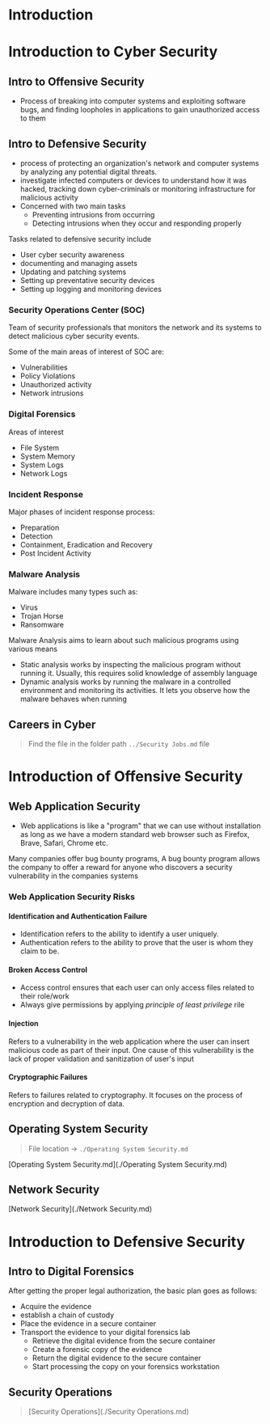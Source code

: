 Introduction
========================

# Introduction to Cyber Security

## Intro to Offensive Security
- Process of breaking into computer systems and exploiting software bugs, and finding loopholes in applications to gain unauthorized access to them

## Intro to Defensive Security
- process of protecting an organization's network and computer systems by analyzing any potential digital threats.
- investigate infected computers or devices to understand how it was hacked, tracking down cyber-criminals or monitoring infrastructure for malicious activity
- Concerned with two main tasks
    - Preventing intrusions from occurring
    - Detecting intrusions when they occur and responding properly

Tasks related to defensive security include
- User cyber security awareness
- documenting and managing assets
- Updating and patching systems
- Setting up preventative security devices
- Setting up logging and monitoring devices


### Security Operations Center (SOC)
Team of security professionals that monitors the network and its systems to detect malicious cyber security events.

Some of the main areas of interest of SOC are:
- Vulnerabilities
- Policy Violations
- Unauthorized activity
- Network intrusions


### Digital Forensics
Areas of interest
- File System
- System Memory
- System Logs
- Network Logs

### Incident Response
Major phases of incident response process:
- Preparation
- Detection
- Containment, Eradication and Recovery
- Post Incident Activity

### Malware Analysis
Malware includes many types such as:
- Virus
- Trojan Horse
- Ransomware

Malware Analysis aims to learn about such malicious programs using various means
- Static analysis works by inspecting the malicious program without running it. Usually, this requires solid knowledge of assembly language
- Dynamic analysis works by running the malware in a controlled environment and monitoring its activities. It lets you observe how the malware behaves when running

## Careers in Cyber
> Find the file in the folder path `../Security Jobs.md`  file


# Introduction of Offensive Security

## Web Application Security
- Web applications is like a "program" that we can use without installation as long as we have a modern standard web browser such as Firefox, Brave, Safari, Chrome etc.

Many companies offer bug bounty programs, A bug bounty program allows the company to offer a reward for anyone who discovers a security vulnerability in the companies systems

### Web Application Security Risks

#### Identification and Authentication Failure
- Identification refers to the ability to identify a user uniquely. 
- Authentication refers to the ability to prove that the user is whom they claim to be.

#### Broken Access Control
- Access control ensures that each user can only access files related to their role/work
- Always give permissions by applying _principle of least privilege_ rile

#### Injection
Refers to a vulnerability in the web application where the user can insert malicious code as part of their input. One cause of this vulnerability is the lack of proper validation and sanitization of user's input

#### Cryptographic Failures
Refers to failures related to cryptography. It focuses on the process of encryption and decryption of data.

## Operating System Security
> File location -> `./Operating System Security.md`

[Operating System Security.md](./Operating System Security.md)

## Network Security
[Network Security](./Network Security.md)


# Introduction to Defensive Security

## Intro to Digital Forensics
After getting the proper legal authorization, the basic plan goes as follows:
- Acquire the evidence
- establish a chain of custody
- Place the evidence in a secure container
- Transport the evidence to your digital forensics lab
    - Retrieve the digital evidence from the secure container
    - Create a forensic copy of the evidence
    - Return the digital evidence to the secure container
    - Start processing the copy on your forensics workstation

## Security Operations

> [Security Operations](./Security Operations.md)



